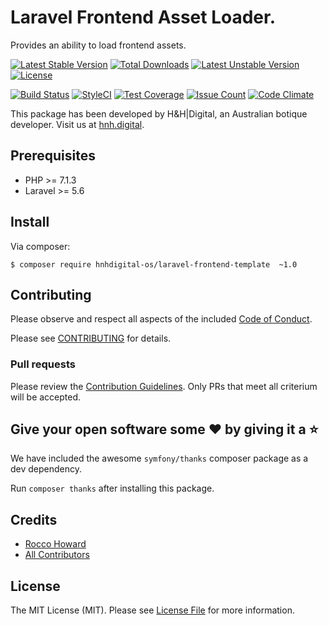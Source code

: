 # Laravel Frontend Asset Loader.

Provides an ability to load frontend assets.

[![Latest Stable Version](https://poser.pugx.org/hnhdigital-os/laravel-frontend-template/v/stable.svg)](https://packagist.org/packages/hnhdigital-os/laravel-frontend-template) [![Total Downloads](https://poser.pugx.org/hnhdigital-os/laravel-frontend-template/downloads.svg)](https://packagist.org/packages/hnhdigital-os/laravel-frontend-template) [![Latest Unstable Version](https://poser.pugx.org/hnhdigital-os/laravel-frontend-template/v/unstable.svg)](https://packagist.org/packages/hnhdigital-os/laravel-frontend-template) [![License](https://poser.pugx.org/hnhdigital-os/laravel-frontend-template/license.svg)](https://packagist.org/packages/hnhdigital-os/laravel-frontend-template)

[![Build Status](https://travis-ci.org/hnhdigital-os/laravel-frontend-template.svg?branch=master)](https://travis-ci.org/hnhdigital-os/laravel-frontend-template) [![StyleCI](https://styleci.io/repos/132219257/shield?branch=master)](https://styleci.io/repos/132219257) [![Test Coverage](https://codeclimate.com/github/hnhdigital-os/laravel-frontend-template/badges/coverage.svg)](https://codeclimate.com/github/hnhdigital-os/laravel-frontend-template/coverage) [![Issue Count](https://codeclimate.com/github/hnhdigital-os/laravel-frontend-template/badges/issue_count.svg)](https://codeclimate.com/github/hnhdigital-os/laravel-frontend-template) [![Code Climate](https://codeclimate.com/github/hnhdigital-os/laravel-frontend-template/badges/gpa.svg)](https://codeclimate.com/github/hnhdigital-os/laravel-frontend-template) 

This package has been developed by H&H|Digital, an Australian botique developer. Visit us at [hnh.digital](http://hnh.digital).

## Prerequisites

* PHP >= 7.1.3
* Laravel >= 5.6

## Install

Via composer:

`$ composer require hnhdigital-os/laravel-frontend-template  ~1.0`

## Contributing

Please observe and respect all aspects of the included [Code of Conduct](https://github.com/hnhdigital-os/laravel-frontend-template/blob/master/CODE_OF_CONDUCT.md).

Please see [CONTRIBUTING](https://github.com/hnhdigital-os/laravel-frontend-template/blob/master/CONTRIBUTING.md) for details.

### Pull requests

Please review the [Contribution Guidelines](https://github.com/hnhdigital-os/laravel-frontend-template/blob/master/CONTRIBUTING.md). Only PRs that meet all criterium will be accepted.

## Give your open software some ❤ by giving it a ⭐

We have included the awesome `symfony/thanks` composer package as a dev dependency.

Run `composer thanks` after installing this package.

## Credits

* [Rocco Howard](https://github.com/RoccoHoward)
* [All Contributors](https://github.com/hnhdigital-os/laravel-frontend-template/contributors)

## License

The MIT License (MIT). Please see [License File](https://github.com/hnhdigital-os/laravel-frontend-template/blob/master/LICENSE) for more information.

